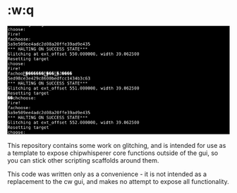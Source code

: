 # :w:q

![Just for fun](fun/a.png)

This repository contains some work on glitching, and is intended for use as a template to expose chipwhisperer core functions outside of the gui, so you can stick other scripting scaffolds around them.

This code was written only as a convenience - it is not intended as a replacement to the cw gui, and makes no attempt to expose all functionality.

